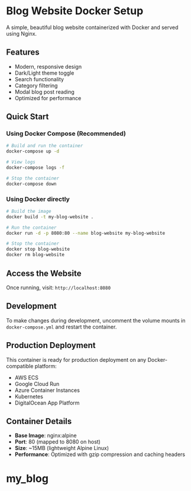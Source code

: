 # Blog Website Docker Setup

A simple, beautiful blog website containerized with Docker and served using Nginx.

## Features
- Modern, responsive design
- Dark/Light theme toggle
- Search functionality
- Category filtering
- Modal blog post reading
- Optimized for performance

## Quick Start

### Using Docker Compose (Recommended)
```bash
# Build and run the container
docker-compose up -d

# View logs
docker-compose logs -f

# Stop the container
docker-compose down
```

### Using Docker directly
```bash
# Build the image
docker build -t my-blog-website .

# Run the container
docker run -d -p 8080:80 --name blog-website my-blog-website

# Stop the container
docker stop blog-website
docker rm blog-website
```

## Access the Website
Once running, visit: `http://localhost:8080`

## Development
To make changes during development, uncomment the volume mounts in `docker-compose.yml` and restart the container.

## Production Deployment
This container is ready for production deployment on any Docker-compatible platform:
- AWS ECS
- Google Cloud Run
- Azure Container Instances
- Kubernetes
- DigitalOcean App Platform

## Container Details
- **Base Image**: nginx:alpine
- **Port**: 80 (mapped to 8080 on host)
- **Size**: ~15MB (lightweight Alpine Linux)
- **Performance**: Optimized with gzip compression and caching headers
# my_blog
